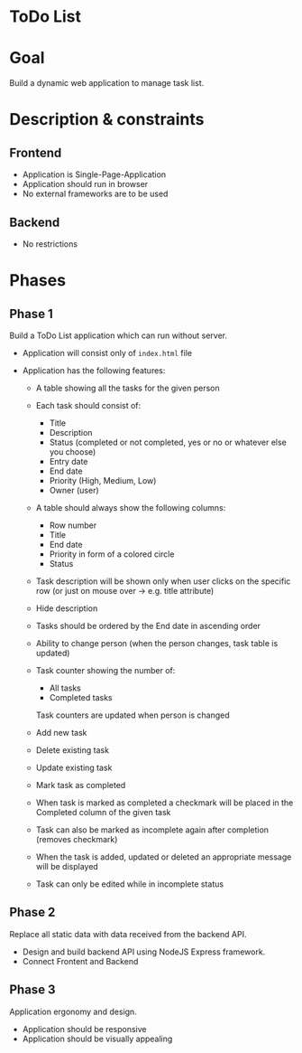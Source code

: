 # ToDo List

# Goal

Build a dynamic web application to manage task list.

# Description & constraints

## Frontend

- Application is Single-Page-Application
- Application should run in browser
- No external frameworks are to be used

## Backend

- No restrictions

# Phases

## Phase 1

Build a ToDo List application which can run without server.

- Application will consist only of `index.html` file
- Application has the following features:

  - A table showing all the tasks for the given person
  - Each task should consist of:
    - Title
    - Description
    - Status (completed or not completed, yes or no or whatever else you choose)
    - Entry date
    - End date
    - Priority (High, Medium, Low)
    - Owner (user)
  - A table should always show the following columns:
    - Row number
    - Title
    - End date
    - Priority in form of a colored circle
    - Status
  - Task description will be shown only when user clicks on the specific row (or just on mouse over -> e.g. title attribute)
  - Hide description
  - Tasks should be ordered by the End date in ascending order
  - Ability to change person (when the person changes, task table is updated)
  - Task counter showing the number of:

    - All tasks
    - Completed tasks

    Task counters are updated when person is changed

  - Add new task
  - Delete existing task
  - Update existing task
  - Mark task as completed
  - When task is marked as completed a checkmark will be placed in the Completed column of the given task
  - Task can also be marked as incomplete again after completion (removes checkmark)
  - When the task is added, updated or deleted an appropriate message will be displayed
  - Task can only be edited while in incomplete status

## Phase 2

Replace all static data with data received from the backend API.

- Design and build backend API using NodeJS Express framework.
- Connect Frontent and Backend

## Phase 3

Application ergonomy and design.

- Application should be responsive
- Application should be visually appealing
